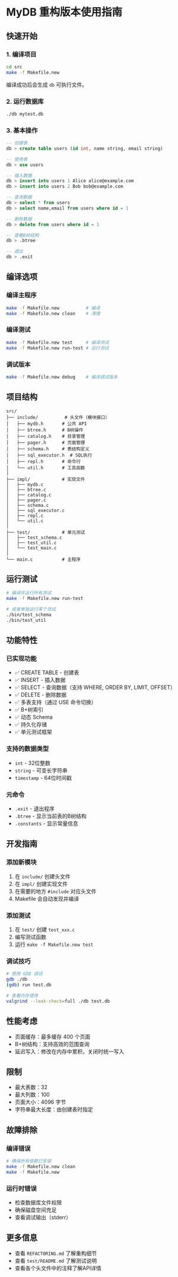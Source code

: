 # MyDB 重构版本使用指南

## 快速开始

### 1. 编译项目

```bash
cd src
make -f Makefile.new
```

编译成功后会生成 `db` 可执行文件。

### 2. 运行数据库

```bash
./db mytest.db
```

### 3. 基本操作

```sql
-- 创建表
db > create table users (id int, name string, email string)

-- 使用表
db > use users

-- 插入数据
db > insert into users 1 Alice alice@example.com
db > insert into users 2 Bob bob@example.com

-- 查询数据
db > select * from users
db > select name,email from users where id = 1

-- 删除数据
db > delete from users where id = 1

-- 查看B树结构
db > .btree

-- 退出
db > .exit
```

## 编译选项

### 编译主程序

```bash
make -f Makefile.new          # 编译
make -f Makefile.new clean    # 清理
```

### 编译测试

```bash
make -f Makefile.new test     # 编译测试
make -f Makefile.new run-test # 运行测试
```

### 调试版本

```bash
make -f Makefile.new debug    # 编译调试版本
```

## 项目结构

```
src/
├── include/          # 头文件（模块接口）
│   ├── mydb.h       # 公共 API
│   ├── btree.h      # B树操作
│   ├── catalog.h    # 目录管理
│   ├── pager.h      # 页面管理
│   ├── schema.h     # 表结构定义
│   ├── sql_executor.h  # SQL执行
│   ├── repl.h       # 命令行
│   └── util.h       # 工具函数
│
├── impl/            # 实现文件
│   ├── mydb.c
│   ├── btree.c
│   ├── catalog.c
│   ├── pager.c
│   ├── schema.c
│   ├── sql_executor.c
│   ├── repl.c
│   └── util.c
│
├── test/            # 单元测试
│   ├── test_schema.c
│   ├── test_util.c
│   └── test_main.c
│
└── main.c           # 主程序
```

## 运行测试

```bash
# 编译并运行所有测试
make -f Makefile.new run-test

# 或者单独运行某个测试
./bin/test_schema
./bin/test_util
```

## 功能特性

### 已实现功能

- ✅ CREATE TABLE - 创建表
- ✅ INSERT - 插入数据
- ✅ SELECT - 查询数据（支持 WHERE, ORDER BY, LIMIT, OFFSET）
- ✅ DELETE - 删除数据
- ✅ 多表支持（通过 USE 命令切换）
- ✅ B+树索引
- ✅ 动态 Schema
- ✅ 持久化存储
- ✅ 单元测试框架

### 支持的数据类型

- `int` - 32位整数
- `string` - 可变长字符串
- `timestamp` - 64位时间戳

### 元命令

- `.exit` - 退出程序
- `.btree` - 显示当前表的B树结构
- `.constants` - 显示常量信息

## 开发指南

### 添加新模块

1. 在 `include/` 创建头文件
2. 在 `impl/` 创建实现文件
3. 在需要的地方 `#include` 对应头文件
4. Makefile 会自动发现并编译

### 添加测试

1. 在 `test/` 创建 `test_xxx.c`
2. 编写测试函数
3. 运行 `make -f Makefile.new test`

### 调试技巧

```bash
# 使用 GDB 调试
gdb ./db
(gdb) run test.db

# 查看内存使用
valgrind --leak-check=full ./db test.db
```

## 性能考虑

- 页面缓存：最多缓存 400 个页面
- B+树结构：支持高效的范围查询
- 延迟写入：修改在内存中累积，关闭时统一写入

## 限制

- 最大表数：32
- 最大列数：100
- 页面大小：4096 字节
- 字符串最大长度：由创建表时指定

## 故障排除

### 编译错误

```bash
# 确保所有依赖已安装
make -f Makefile.new clean
make -f Makefile.new
```

### 运行时错误

- 检查数据库文件权限
- 确保磁盘空间充足
- 查看调试输出（stderr）

## 更多信息

- 查看 `REFACTORING.md` 了解重构细节
- 查看 `test/README.md` 了解测试说明
- 查看各个头文件中的注释了解API详情

